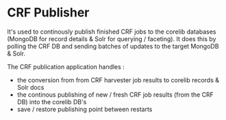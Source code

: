 CRF Publisher
==============

It's used to continously publish finished CRF jobs to the corelib databases (MongoDB for record details & Solr for querying / faceting).
It does this by polling the CRF DB and sending batches of updates to the target MongoDB & Solr.

The CRF publication application handles :
 * the conversion from from CRF harvester job results to corelib records & Solr docs
 * the continous publishing of new / fresh CRF job results (from the CRF DB) into the corelib DB's
 * save / restore publishing point between restarts
